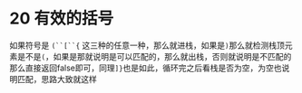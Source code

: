 # 20 有效的括号

如果符号是 `(``[``{` 这三种的任意一种，那么就进栈，如果是`)`那么就检测栈顶元素是不是`(`，如果是那就说明是可以匹配的，那么就出栈，否则就说明是不匹配的那么直接返回false即可，同理`]}`也是如此，循环完之后看栈是否为空，为空也说明匹配，思路大致就这样
